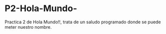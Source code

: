 # P2-Hola-Mundo-
Practica 2 de Hola Mundo!!, trata de un saludo programado donde se puede meter nuestro nombre.
